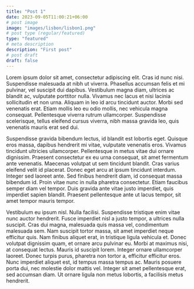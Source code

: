 ```yaml
---
title: "Post 1"
date: 2023-09-05T11:00:21+06:00
# post image
image: "images/lisbon/lisbon1.png"
# post type (regular/featured)
type: "featured"
# meta description
description: "First post"
# post draft
draft: false
---
```


Lorem ipsum dolor sit amet, consectetur adipiscing elit. Cras id nunc nisi. Suspendisse malesuada at nibh ut viverra. Phasellus accumsan felis et mi pulvinar, vel suscipit dui dapibus. Vestibulum magna diam, ultrices ac blandit ac, vulputate porttitor nulla. Vivamus nec lacus et nisi lacinia sollicitudin et non urna. Aliquam in leo id arcu tincidunt auctor. Morbi sed venenatis erat. Etiam mollis leo eu odio mollis, nec vehicula magna consequat. Pellentesque viverra rutrum ullamcorper. Suspendisse scelerisque, tellus eleifend cursus viverra, nibh massa gravida leo, quis venenatis mauris erat sed dui.

Suspendisse gravida bibendum lectus, id blandit est lobortis eget. Quisque eros massa, dapibus hendrerit mi vitae, vulputate venenatis eros. Vivamus tincidunt ultricies ullamcorper. Pellentesque in metus vitae dui ornare dignissim. Praesent consectetur ex eu urna consequat, sit amet fermentum ante venenatis. Maecenas volutpat ut sem tincidunt blandit. Cras varius eleifend velit id placerat. Donec eget arcu at ipsum tincidunt interdum. Integer sed laoreet ante. Sed finibus hendrerit diam, id consequat massa bibendum id. Proin vitae nunc in nulla pharetra consectetur. Etiam faucibus semper diam vel tempor. Duis gravida ante vitae justo imperdiet, quis imperdiet sapien blandit. Praesent pellentesque ante ut lacus tempor, sit amet tempor mauris tempor.

Vestibulum eu ipsum nisl. Nulla facilisi. Suspendisse tristique enim vitae nunc auctor hendrerit. Fusce imperdiet nisl a justo tempor, a ultrices nulla suscipit. Cras dui magna, malesuada quis massa vel, condimentum malesuada sem. Nam suscipit tortor massa, sit amet imperdiet neque efficitur quis. Nam finibus aliquet erat, in tristique ligula vehicula et. Donec volutpat dignissim quam, et ornare arcu pulvinar eu. Morbi at maximus nisi, at consequat lectus. Mauris id suscipit lorem. Integer ornare ullamcorper laoreet. Donec turpis purus, pharetra non tortor a, efficitur efficitur eros. Nunc imperdiet aliquet est, id tempus massa tempus ac. Mauris posuere porta dui, nec molestie dolor mattis vel. Integer sit amet pellentesque erat, sed accumsan diam. Ut ornare ligula non metus lobortis, a facilisis metus hendrerit.